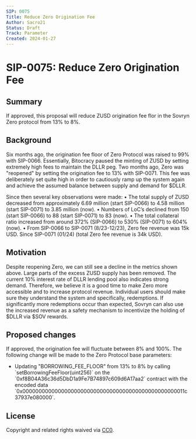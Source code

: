 ```yaml
---
SIP: 0075
Title: Reduce Zero Origination Fee
Author: Sacro21
Status: Draft
Track: Parameter
Created: 2024-01-27
---
```


# SIP-0075: Reduce Zero Origination Fee

## Summary

If approved, this proposal will reduce ZUSD origination fee flor in the Sovryn Zero protocol from 13% to 8%.

## Background

Six months ago, the origination fee floor of Zero Protocol was raised to 99% with SIP-0066.
Essentially, Bitocracy paused the minting of ZUSD by setting extremely high fees to maintain the DLLR peg.
Two months ago, Zero was "reopened" by setting the origination fee to 13% with SIP-0071. This fee was deliberately set quite high in order to cautiously ramp up the system again and achieve the assumed balance between supply and demand for $DLLR.

Since then several key observations were made:
• The total supply of ZUSD decreased from approximately 6.69 million (start SIP-0066) to 4.58 million (start SIP-0071) to 3.85 million (now).
• Numbers of LoC’s declined from 150 (start SIP-0066) to 88 (start SIP-0071) to 83 (now).
• The total collateral ratio increased from around 372% (SIP-0066) to 530% (SIP-0071) to 604% (now).
• From SIP-0066 to SIP-0071 (8/23-12/23), Zero fee revenue was 15k USD. Since SIP-0071 (01/24) (total Zero fee revenue is 34k USD).

## Motivation

Despite reopening Zero, we can still see a decline in the metrics shown above.
Large parts of the excess ZUSD supply has been removed.
The current 10% interest rate of DLLR lending pool also indicates strong demand.
Therefore, we believe it is a good time to make Zero more accessible and to increase protocol revenue.
Individual users should make sure they understand the system and specifically, redemptions.
If significantly more redemptions occur than expected, Sovryn can also use the increased revenue as a safety mechanism to incentivize the holding of $DLLR via $SOV rewards.

## Proposed changes

If approved, the origination fee will fluctuate between 8% and 100%.
The following change will be made to the Zero Protocol base parameters:

- Updating "BORROWING_FEE_FLOOR" from 13% to 8% by calling \`setBorrowingFeeFloor(uint256)\`
on the \`0xf8B04A36c36d5DbD1a9Fe7B74897c609d6A17aa2\` contract
with the encoded data \`0x000000000000000000000000000000000000000000000000011c37937e080000\`.

## License

Copyright and related rights waived via [CC0](https://creativecommons.org/publicdomain/zero/1.0/).
